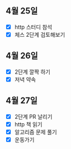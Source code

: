 ## 4월 25일

- [x] http 스터디 참석
- [x] 체스 2단계 검토해보기

## 4월 26일

- [x] 2단계 깔짝 하기
- [x] 저녁 약속

## 4월 27일

- [x] 2단계 PR 날리기
- [x] http 책 읽기
- [x] 알고리즘 문제 풀기
- [x] 운동가기